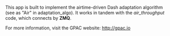 This app is built to implement the airtime-driven Dash adaptation algorithm (see as "Air" in adaptation_algo). It works in tandem with the *air_throughput* code, which connects by **ZMQ**.

For more information, visit the GPAC website:
	http://gpac.io
